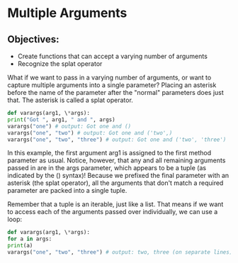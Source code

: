 # Multiple Arguments

## Objectives:

- Create functions that can accept a varying number of arguments
- Recognize the splat operator

What if we want to pass in a varying number of arguments, or want to capture multiple arguments into a single parameter? Placing an asterisk before the name of the parameter after the "normal" parameters does just that. The asterisk is called a splat operator.

```python
def varargs(arg1, \*args):
print("Got ", arg1, " and ", args)
varargs("one") # output: Got one and ()
varargs("one", "two") # output: Got one and ('two',)
varargs("one", "two", "three") # output: Got one and ('two', 'three')
```

In this example, the first argument arg1 is assigned to the first method parameter as usual. Notice, however, that any and all remaining arguments passed in are in the args parameter, which appears to be a tuple (as indicated by the () syntax)! Because we prefixed the final parameter with an asterisk (the splat operator), all the arguments that don't match a required parameter are packed into a single tuple.

Remember that a tuple is an iterable, just like a list. That means if we want to access each of the arguments passed over individually, we can use a loop:

```python
def varargs(arg1, \*args):
for a in args:
print(a)
varargs("one", "two", "three") # output: two, three (on separate lines)
```

